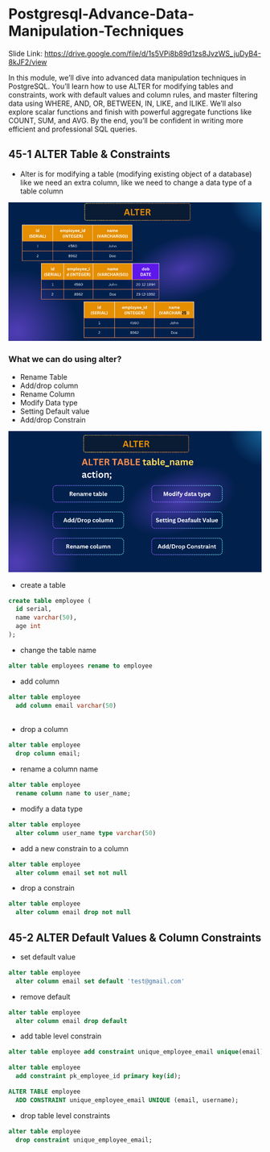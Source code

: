 # Postgresql-Advance-Data-Manipulation-Techniques

Slide Link: https://drive.google.com/file/d/1s5VPi8b89d1zs8JvzWS_juDyB4-8kJF2/view



In this module, we’ll dive into advanced data manipulation techniques in PostgreSQL. You’ll learn how to use ALTER for modifying tables and constraints, work with default values and column rules, and master filtering data using WHERE, AND, OR, BETWEEN, IN, LIKE, and ILIKE. We’ll also explore scalar functions and finish with powerful aggregate functions like COUNT, SUM, and AVG. By the end, you’ll be confident in writing more efficient and professional SQL queries.

## 45-1 ALTER Table & Constraints
- Alter is for modifying a table (modifying existing object of a database) like we need an extra column, like we need to change a data type of a table column

![alt text](image.png)

### What we can do using alter?

- Rename Table
- Add/drop column
- Rename Column 
- Modify Data type 
- Setting Default value 
- Add/drop Constrain 

![alt text](image-1.png)

- create a table 

```sql
create table employee (
  id serial,
  name varchar(50),
  age int
);
```
- change the table name 

```sql
alter table employees rename to employee
```

- add column 

```sql
alter table employee 
  add column email varchar(50)
  

```

- drop a column 

```sql
alter table employee 
  drop column email;
```

- rename a column name 

```sql
alter table employee
  rename column name to user_name;
```

- modify a data type 

```sql
alter table employee 
  alter column user_name type varchar(50) 
```

- add a new constrain to a column 

```sql
alter table employee 
  alter column email set not null
```

- drop a constrain

```sql
alter table employee 
  alter column email drop not null
```

## 45-2 ALTER Default Values & Column Constraints
- set default value 

```sql
alter table employee
  alter column email set default 'test@gmail.com'
```
- remove default 

```sql
alter table employee
  alter column email drop default
```

- add table level constrain 

```sql
alter table employee add constraint unique_employee_email unique(email)
```
```sql 
alter table employee 
  add constraint pk_employee_id primary key(id);
```

```sql
ALTER TABLE employee 
  ADD CONSTRAINT unique_employee_email UNIQUE (email, username);
```

- drop table level constraints 

```sql 
alter table employee 
  drop constraint unique_employee_email;
```
